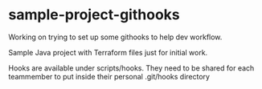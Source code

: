 # sample-project-githooks
Working on trying to set up some githooks to help dev workflow.

Sample Java project with Terraform files just for initial work. 

Hooks are available under scripts/hooks. They need to be shared for each teammember to put inside their personal .git/hooks directory